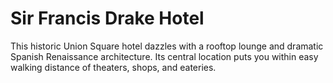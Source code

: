 # Sir Francis Drake Hotel

This historic Union Square hotel dazzles with a rooftop lounge and dramatic Spanish Renaissance architecture. Its central location puts you within easy walking distance of theaters, shops, and eateries.

